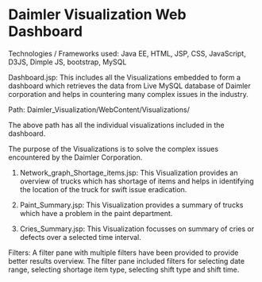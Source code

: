 # Daimler Visualization Web Dashboard

Technologies / Frameworks used: Java EE, HTML, JSP, CSS, JavaScript, D3JS, Dimple JS, bootstrap, MySQL

Dashboard.jsp:
This includes all the Visualizations embedded to form a dashboard which retrieves the data from Live MySQL database
of Daimler corporation and helps in countering many complex issues in the industry.

Path: Daimler_Visualization/WebContent/Visualizations/

The above path has all the individual visualizations included in the dashboard.

The purpose of the Visualizations is to solve the complex issues encountered by the Daimler Corporation.

1. Network_graph_Shortage_items.jsp:
This Visualization provides an overview of trucks which has shortage of items and helps in identifying the location
of the truck for swift issue eradication.

2. Paint_Summary.jsp:
This Visualization provides a summary of trucks which have a problem in the paint department.

3. Cries_Summary.jsp:
This Visualization focusses on summary of cries or defects over a selected time interval.

Filters:
A filter pane with multiple filters have been provided to provide better results overview.
The filter pane included filters for selecting date range, selecting shortage item type, selecting shift type 
and shift time.
